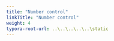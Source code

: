 ```yaml
---
title: "Number control"
linkTitle: "Number control"
weight: 4
typora-root-url: ..\..\..\..\..\static
---
```


